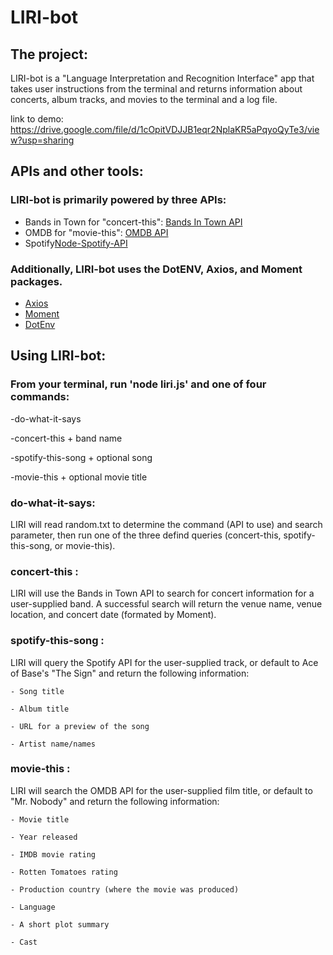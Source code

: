 # LIRI-bot

## The project:

LIRI-bot is a "Language Interpretation and Recognition Interface" app that takes user instructions from the terminal and returns information about concerts, album tracks, and movies to the terminal and a log file.

link to demo:
https://drive.google.com/file/d/1cOpitVDJJB1eqr2NplaKR5aPqyoQyTe3/view?usp=sharing

## APIs and other tools:

### LIRI-bot is primarily powered by three APIs:
- Bands in Town for "concert-this": [Bands In Town API](http://www.artists.bandsintown.com/bandsintown-api)
- OMDB for "movie-this": [OMDB API](http://www.omdbapi.com)
- Spotify[Node-Spotify-API](https://www.npmjs.com/package/node-spotify-api)

### Additionally, LIRI-bot uses the DotENV, Axios, and Moment packages.
- [Axios](https://www.npmjs.com/package/axios)
- [Moment](https://www.npmjs.com/package/moment)
- [DotEnv](https://www.npmjs.com/package/dotenv)

## Using LIRI-bot:

### From your terminal, run 'node liri.js' and one of four commands:

-do-what-it-says

-concert-this + band name

-spotify-this-song + optional song

-movie-this + optional movie title


### do-what-it-says:

LIRI will read random.txt to determine the command (API to use) and search parameter, then run one of the three defind queries (concert-this, spotify-this-song, or movie-this).


### concert-this <band name>:

LIRI will use the Bands in Town API to search for concert information for a user-supplied band.  A successful search will return the venue name, venue location, and concert date (formated by Moment).

### spotify-this-song <optional song title>:

LIRI will query the Spotify API for the user-supplied track, or default to Ace of Base's "The Sign" and return the following information:    

    - Song title

    - Album title

    - URL for a preview of the song

    - Artist name/names


### movie-this <optional movie title>:

LIRI will search the OMDB API for the user-supplied film title, or default to "Mr. Nobody" and return the following information:

    - Movie title

    - Year released

    - IMDB movie rating

    - Rotten Tomatoes rating

    - Production country (where the movie was produced)

    - Language

    - A short plot summary

    - Cast




